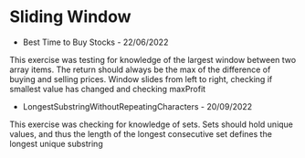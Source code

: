 
# Sliding Window 
- Best Time to Buy Stocks - 22/06/2022

This exercise was testing for knowledge of the largest window between two array items. The return should always be the max of the difference of buying and selling prices. Window slides from left to right, checking if smallest value has changed and checking maxProfit

- LongestSubstringWithoutRepeatingCharacters - 20/09/2022

This exercise was checking for knowledge of sets. Sets should hold unique values, and thus the length of the longest consecutive set defines the longest unique substring